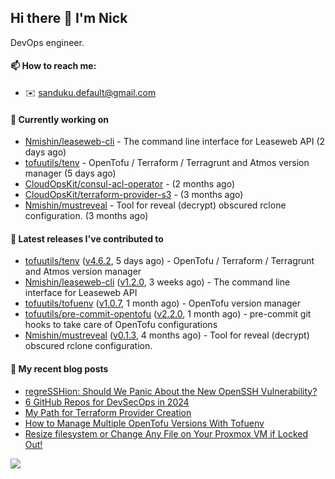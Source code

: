 ## Hi there 👋 I'm Nick

DevOps engineer.

#### 📫 How to reach me:

- ✉️ sanduku.default@gmail.com

#### 👷 Currently working on


- [Nmishin/leaseweb-cli](https://github.com/Nmishin/leaseweb-cli) - The command line interface for Leaseweb API (2 days ago)
- [tofuutils/tenv](https://github.com/tofuutils/tenv) - OpenTofu / Terraform / Terragrunt and Atmos version manager (5 days ago)
- [CloudOpsKit/consul-acl-operator](https://github.com/CloudOpsKit/consul-acl-operator) -  (2 months ago)
- [CloudOpsKit/terraform-provider-s3](https://github.com/CloudOpsKit/terraform-provider-s3) -  (3 months ago)
- [Nmishin/mustreveal](https://github.com/Nmishin/mustreveal) - Tool for reveal (decrypt) obscured rclone configuration. (3 months ago)

#### 🔭 Latest releases I've contributed to

- [tofuutils/tenv](https://github.com/tofuutils/tenv) ([v4.6.2](https://github.com/tofuutils/tenv/releases/tag/v4.6.2), 5 days ago) - OpenTofu / Terraform / Terragrunt and Atmos version manager
- [Nmishin/leaseweb-cli](https://github.com/Nmishin/leaseweb-cli) ([v1.2.0](https://github.com/Nmishin/leaseweb-cli/releases/tag/v1.2.0), 3 weeks ago) - The command line interface for Leaseweb API
- [tofuutils/tofuenv](https://github.com/tofuutils/tofuenv) ([v1.0.7](https://github.com/tofuutils/tofuenv/releases/tag/v1.0.7), 1 month ago) - OpenTofu version manager
- [tofuutils/pre-commit-opentofu](https://github.com/tofuutils/pre-commit-opentofu) ([v2.2.0](https://github.com/tofuutils/pre-commit-opentofu/releases/tag/v2.2.0), 1 month ago) - pre-commit git hooks to take care of OpenTofu configurations
- [Nmishin/mustreveal](https://github.com/Nmishin/mustreveal) ([v0.1.3](https://github.com/Nmishin/mustreveal/releases/tag/v0.1.3), 4 months ago) - Tool for reveal (decrypt) obscured rclone configuration.

#### 📜 My recent blog posts
- [regreSSHion: Should We Panic About the New OpenSSH Vulnerability?](https://dzone.com/articles/what-is-the-regresshion-vulnerability)
- [6 GitHub Repos for DevSecOps in 2024](https://hackernoon.com/6-github-repos-for-devsecops-in-2024)
- [My Path for Terraform Provider Creation](https://hackernoon.com/my-path-for-terraform-provider-creation)
- [How to Manage Multiple OpenTofu Versions With Tofuenv](https://hackernoon.com/how-to-manage-multiple-opentofu-versions-with-tofuenv)
- [Resize filesystem or Change Any File on Your Proxmox VM if Locked Out!](https://hackernoon.com/resize-filesystem-or-change-any-file-on-your-proxmox-vm-if-locked-out)

![](https://komarev.com/ghpvc/?username=Nmishin&color=green)
